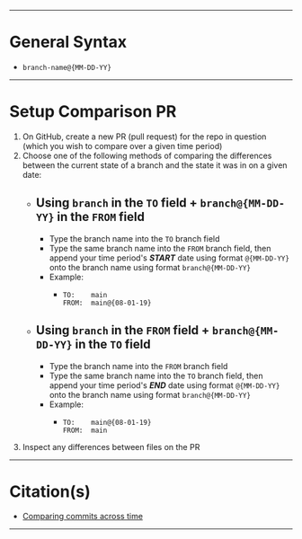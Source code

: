 <!-- ------------------------------------------------------------ -->
<!-- https://github.com/mcavallo-git/Coding/blob/master/git/github_compare-repository-changes-over-time_merge-pull-requests.md -->
<!-- ------------------------------------------------------------ -->

<hr />

# General Syntax
- `branch-name@{MM-DD-YY}`

<hr />

# Setup Comparison PR

1. On GitHub, create a new PR (pull request) for the repo in question (which you wish to compare over a given time period)
2. Choose one of the following methods of comparing the differences between the current state of a branch and the state it was in on a given date:
   - ## Using `branch` in the `TO` field + `branch@{MM-DD-YY}` in the `FROM` field
      - Type the branch name into the `TO` branch field
      - Type the same branch name into the `FROM` branch field, then append your time period's ***START*** date using format `@{MM-DD-YY}` onto the branch name using format `branch@{MM-DD-YY}`
      - Example: 
        - ```
          TO:    main
          FROM:  main@{08-01-19}
          ```
   - ## Using `branch` in the `FROM` field + `branch@{MM-DD-YY}` in the `TO` field
      - Type the branch name into the `FROM` branch field
      - Type the same branch name into the `TO` branch field, then append your time period's ***END*** date using format `@{MM-DD-YY}` onto the branch name using format `branch@{MM-DD-YY}`
      - Example: 
        - ```
          TO:    main@{08-01-19}
          FROM:  main
          ```
3. Inspect any differences between files on the PR


<hr />

# Citation(s)
 - <a href="https://help.github.com/en/articles/comparing-commits-across-time#comparisons-across-time">Comparing commits across time</a>


<hr />